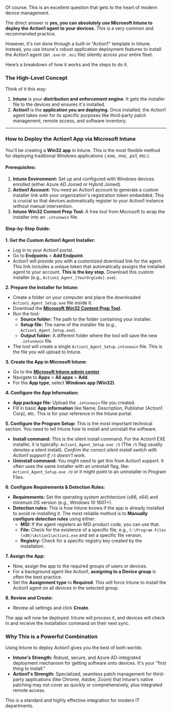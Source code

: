 Of course. This is an excellent question that gets to the heart of modern device management.

The direct answer is **yes, you can absolutely use Microsoft Intune to deploy the Action1 agent to your devices.** This is a very common and recommended practice.

However, it's not done through a built-in "Action1" template in Intune. Instead, you use Intune's robust application deployment features to install the Action1 agent (an `.exe` or `.msi` file) silently across your entire fleet.

Here’s a breakdown of how it works and the steps to do it.

### The High-Level Concept

Think of it this way:
1.  **Intune** is your **distribution and enforcement engine**. It gets the installer file to the devices and ensures it's installed.
2.  **Action1** is the **application you are deploying**. Once installed, the Action1 agent takes over for its specific purposes like third-party patch management, remote access, and software inventory.

---

### How to Deploy the Action1 App via Microsoft Intune

You'll be creating a **Win32 app** in Intune. This is the most flexible method for deploying traditional Windows applications (.exe, .msi, .ps1, etc.).

#### Prerequisites:
1.  **Intune Environment:** Set up and configured with Windows devices enrolled (either Azure AD Joined or Hybrid Joined).
2.  **Action1 Account:** You need an Action1 account to generate a custom installer link with your organization's registration token embedded. This is crucial so that devices automatically register to your Action1 instance without manual intervention.
3.  **Intune Win32 Content Prep Tool:** A free tool from Microsoft to wrap the installer into an `.intunewin` file.

#### Step-by-Step Guide:

**1. Get the Custom Action1 Agent Installer:**
   *   Log in to your Action1 portal.
   *   Go to **Endpoints** > **Add Endpoint**.
   *   Action1 will provide you with a customized download link for the agent. This link includes a unique token that automatically assigns the installed agent to your account. **This is the key step.** Download this custom installer (e.g., `Action1_Agent_[YourOrgCode].exe`).

**2. Prepare the Installer for Intune:**
   *   Create a folder on your computer and place the downloaded `Action1_Agent_Setup.exe` file inside it.
   *   Download the **[Microsoft Win32 Content Prep Tool](https://github.com/Microsoft/Microsoft-Win32-Content-Prep-Tool/raw/master/IntuneWinAppUtil.exe)**.
   *   Run the tool:
        *   **Source folder:** The path to the folder containing your installer.
        *   **Setup file:** The name of the installer file (e.g., `Action1_Agent_Setup.exe`).
        *   **Output folder:** A different folder where the tool will save the new `.intunewin` file.
   *   The tool will create a single `Action1_Agent_Setup.intunewin` file. This is the file you will upload to Intune.

**3. Create the App in Microsoft Intune:**
   *   Go to the **[Microsoft Intune admin center](https://endpoint.microsoft.com/)**.
   *   Navigate to **Apps** > **All apps** > **Add**.
   *   For the **App type**, select **Windows app (Win32)**.

**4. Configure the App Information:**
   *   **App package file:** Upload the `.intunewin` file you created.
   *   Fill in basic **App information** like Name, Description, Publisher (Action1 Corp), etc. This is for your reference in the Intune portal.

**5. Configure the Program Setup:**
This is the most important technical section. You need to tell Intune *how* to install and uninstall the software.
   *   **Install command:** This is the silent install command. For the Action1 EXE installer, it is typically:
        `Action1_Agent_Setup.exe /S` (The `/S` flag usually denotes a silent install).
        *Confirm the correct silent install switch with Action1 support if `/S` doesn't work.*
   *   **Uninstall command:** You might need to get this from Action1 support. It often uses the same installer with an uninstall flag, like:
        `Action1_Agent_Setup.exe /U` or it might point to an uninstaller in Program Files.

**6. Configure Requirements & Detection Rules:**
   *   **Requirements:** Set the operating system architecture (x86, x64) and minimum OS version (e.g., Windows 10 1607+).
   *   **Detection rules:** This is how Intune knows if the app is already installed to avoid re-installing it. The most reliable method is to **Manually configure detection rules** using either:
        *   **MSI:** If the agent registers an MSI product code, you can use that.
        *   **File:** Check for the existence of a specific file, e.g., `C:\Program Files (x86)\Action1\action1.exe` and set a specific file version.
        *   **Registry:** Check for a specific registry key created by the installation.

**7. Assign the App:**
   *   Now, assign the app to the required groups of users or devices.
   *   For a background agent like Action1, **assigning to a Device group** is often the best practice.
   *   Set the **Assignment type** to **Required**. This will force Intune to install the Action1 agent on all devices in the selected group.

**8. Review and Create:**
   *   Review all settings and click **Create**.

The app will now be deployed. Intune will process it, and devices will check in and receive the installation command on their next sync.

### Why This is a Powerful Combination

Using Intune to deploy Action1 gives you the best of both worlds:
*   **Intune's Strength:** Robust, secure, and Azure AD-integrated deployment mechanism for getting software onto devices. It's your "first thing to install."
*   **Action1's Strength:** Specialized, seamless patch management for third-party applications (like Chrome, Adobe, Zoom) that Intune's native patching may not cover as quickly or comprehensively, plus integrated remote access.

This is a standard and highly effective integration for modern IT departments.
